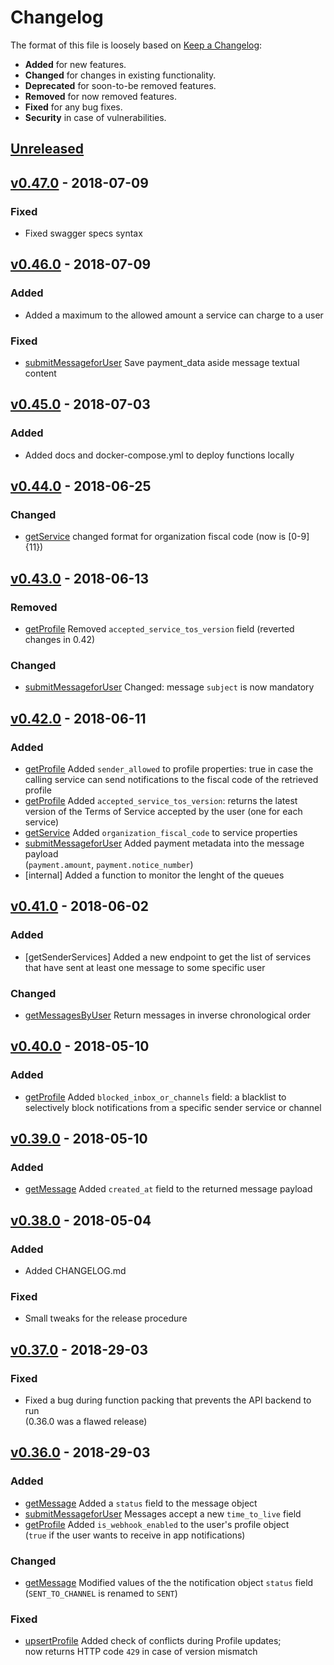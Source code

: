 # Changelog

The format of this file is loosely based on [Keep a Changelog](http://keepachangelog.com/en/1.0.0/):

- **Added** for new features.
- **Changed** for changes in existing functionality.
- **Deprecated** for soon-to-be removed features.
- **Removed** for now removed features.
- **Fixed** for any bug fixes.
- **Security** in case of vulnerabilities.

## [Unreleased]

## [v0.47.0] - 2018-07-09

### Fixed
- Fixed swagger specs syntax

## [v0.46.0] - 2018-07-09

### Added
- Added a maximum to the allowed amount a service can charge to a user

### Fixed
- [submitMessageforUser] Save payment_data aside message textual content

## [v0.45.0] - 2018-07-03

### Added
- Added docs and docker-compose.yml to deploy functions locally

## [v0.44.0] - 2018-06-25

### Changed
- [getService] changed format for organization fiscal code (now is [0-9]{11})

## [v0.43.0] - 2018-06-13

### Removed
- [getProfile] Removed `accepted_service_tos_version` field (reverted changes in 0.42)

### Changed
- [submitMessageforUser] Changed: message `subject` is now mandatory

## [v0.42.0] - 2018-06-11

### Added
- [getProfile] Added `sender_allowed` to profile properties: true in case the
  calling service can send notifications to the fiscal code of the retrieved profile
- [getProfile] Added `accepted_service_tos_version`: returns the latest version
  of the Terms of Service accepted by the user (one for each service)
- [getService] Added `organization_fiscal_code` to service properties
- [submitMessageforUser] Added payment metadata into the message payload  
  (`payment.amount`, `payment.notice_number`)
- [internal] Added a function to monitor the lenght of the queues

## [v0.41.0] - 2018-06-02

### Added
- [getSenderServices] Added a new endpoint to get the list of services
  that have sent at least one message to some specific user

### Changed
- [getMessagesByUser] Return messages in inverse chronological order

## [v0.40.0] - 2018-05-10

### Added
- [getProfile] Added `blocked_inbox_or_channels` field: a blacklist to selectively
  block notifications from a specific sender service or channel

## [v0.39.0] - 2018-05-10

### Added
- [getMessage] Added `created_at` field to the returned message payload 

## [v0.38.0] - 2018-05-04

### Added
- Added CHANGELOG.md

### Fixed
- Small tweaks for the release procedure

## [v0.37.0] - 2018-29-03

### Fixed
- Fixed a bug during function packing that prevents the API backend to run  
  (0.36.0 was a flawed release)

## [v0.36.0] - 2018-29-03

### Added
- [getMessage] Added a `status` field to the message object
- [submitMessageforUser] Messages accept a new `time_to_live` field
- [getProfile] Added `is_webhook_enabled` to the user's profile object  
  (`true` if the user wants to receive in app notifications)

### Changed
- [getMessage] Modified values of the the notification object `status` field  
  (`SENT_TO_CHANNEL` is renamed to `SENT`)

### Fixed
- [upsertProfile] Added check of conflicts during Profile updates;  
  now returns HTTP code `429` in case of version mismatch

[getService]: https://teamdigitale.github.io/digital-citizenship/api/public.html#operation/getService
[getMessage]: https://teamdigitale.github.io/digital-citizenship/api/public.html#operation/getMessage
[getMessagesByUser]: https://teamdigitale.github.io/digital-citizenship/api/public.html#operation/getMessagesByUser
[submitMessageforUser]: https://teamdigitale.github.io/digital-citizenship/api/public.html#operation/submitMessageforUser
[getProfile]: https://teamdigitale.github.io/digital-citizenship/api/public.html#operation/getProfile
[upsertProfile]: https://teamdigitale.github.io/digital-citizenship/api/public.html#operation/upsertProfile
[getInfo]: https://teamdigitale.github.io/digital-citizenship/api/public.html#operation/getInfo

[Unreleased]: https://github.com/teamdigitale/digital-citizenship-functions/compare/v0.47.0...HEAD
[v0.47.0]: https://github.com/teamdigitale/digital-citizenship-functions/compare/v0.46.0...v0.47.0
[v0.46.0]: https://github.com/teamdigitale/digital-citizenship-functions/compare/v0.45.0...v0.46.0
[v0.45.0]: https://github.com/teamdigitale/digital-citizenship-functions/compare/v0.44.0...v0.45.0
[v0.44.0]: https://github.com/teamdigitale/digital-citizenship-functions/compare/v0.43.0...v0.44.0
[v0.43.0]: https://github.com/teamdigitale/digital-citizenship-functions/compare/v0.42.0...v0.43.0
[v0.42.0]: https://github.com/teamdigitale/digital-citizenship-functions/compare/v0.41.0...v0.42.0
[v0.41.0]: https://github.com/teamdigitale/digital-citizenship-functions/compare/v0.40.0...v0.41.0
[v0.40.0]: https://github.com/teamdigitale/digital-citizenship-functions/compare/v0.39.0...v0.40.0
[v0.39.0]: https://github.com/teamdigitale/digital-citizenship-functions/compare/v0.38.0...v0.39.0
[v0.38.0]: https://github.com/teamdigitale/digital-citizenship-functions/compare/v0.37.0...v0.38.0
[v0.37.0]: https://github.com/teamdigitale/digital-citizenship-functions/compare/v0.36.0...v0.37.0
[v0.36.0]: https://github.com/teamdigitale/digital-citizenship-functions/compare/v0.35.0...v0.36.0
